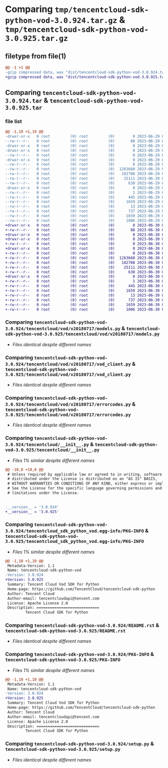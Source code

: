 # Comparing `tmp/tencentcloud-sdk-python-vod-3.0.924.tar.gz` & `tmp/tencentcloud-sdk-python-vod-3.0.925.tar.gz`

## filetype from file(1)

```diff
@@ -1 +1 @@
-gzip compressed data, was "dist/tencentcloud-sdk-python-vod-3.0.924.tar", last modified: Thu Jun 29 00:49:45 2023, max compression
+gzip compressed data, was "dist/tencentcloud-sdk-python-vod-3.0.925.tar", last modified: Fri Jun 30 02:26:12 2023, max compression
```

## Comparing `tencentcloud-sdk-python-vod-3.0.924.tar` & `tencentcloud-sdk-python-vod-3.0.925.tar`

### file list

```diff
@@ -1,19 +1,19 @@
-drwxr-xr-x   0 root         (0) root         (0)        0 2023-06-29 00:49:45.000000 tencentcloud-sdk-python-vod-3.0.924/
--rw-r--r--   0 root         (0) root         (0)       88 2023-06-29 00:49:45.000000 tencentcloud-sdk-python-vod-3.0.924/setup.cfg
-drwxr-xr-x   0 root         (0) root         (0)        0 2023-06-29 00:49:45.000000 tencentcloud-sdk-python-vod-3.0.924/tencentcloud/
-drwxr-xr-x   0 root         (0) root         (0)        0 2023-06-29 00:49:45.000000 tencentcloud-sdk-python-vod-3.0.924/tencentcloud/vod/
--rw-r--r--   0 root         (0) root         (0)        0 2023-06-29 00:49:45.000000 tencentcloud-sdk-python-vod-3.0.924/tencentcloud/vod/__init__.py
-drwxr-xr-x   0 root         (0) root         (0)        0 2023-06-29 00:49:45.000000 tencentcloud-sdk-python-vod-3.0.924/tencentcloud/vod/v20180717/
--rw-r--r--   0 root         (0) root         (0)        0 2023-06-29 00:49:45.000000 tencentcloud-sdk-python-vod-3.0.924/tencentcloud/vod/v20180717/__init__.py
--rw-r--r--   0 root         (0) root         (0)  1263660 2023-06-29 00:49:45.000000 tencentcloud-sdk-python-vod-3.0.924/tencentcloud/vod/v20180717/models.py
--rw-r--r--   0 root         (0) root         (0)   182708 2023-06-29 00:49:45.000000 tencentcloud-sdk-python-vod-3.0.924/tencentcloud/vod/v20180717/vod_client.py
--rw-r--r--   0 root         (0) root         (0)    25111 2023-06-29 00:49:45.000000 tencentcloud-sdk-python-vod-3.0.924/tencentcloud/vod/v20180717/errorcodes.py
--rw-r--r--   0 root         (0) root         (0)      630 2023-06-29 00:49:45.000000 tencentcloud-sdk-python-vod-3.0.924/tencentcloud/__init__.py
-drwxr-xr-x   0 root         (0) root         (0)        0 2023-06-29 00:49:45.000000 tencentcloud-sdk-python-vod-3.0.924/tencentcloud_sdk_python_vod.egg-info/
--rw-r--r--   0 root         (0) root         (0)        1 2023-06-29 00:49:45.000000 tencentcloud-sdk-python-vod-3.0.924/tencentcloud_sdk_python_vod.egg-info/dependency_links.txt
--rw-r--r--   0 root         (0) root         (0)      445 2023-06-29 00:49:45.000000 tencentcloud-sdk-python-vod-3.0.924/tencentcloud_sdk_python_vod.egg-info/SOURCES.txt
--rw-r--r--   0 root         (0) root         (0)     1659 2023-06-29 00:49:45.000000 tencentcloud-sdk-python-vod-3.0.924/tencentcloud_sdk_python_vod.egg-info/PKG-INFO
--rw-r--r--   0 root         (0) root         (0)       13 2023-06-29 00:49:45.000000 tencentcloud-sdk-python-vod-3.0.924/tencentcloud_sdk_python_vod.egg-info/top_level.txt
--rw-r--r--   0 root         (0) root         (0)      737 2023-06-29 00:49:45.000000 tencentcloud-sdk-python-vod-3.0.924/README.rst
--rw-r--r--   0 root         (0) root         (0)     1659 2023-06-29 00:49:45.000000 tencentcloud-sdk-python-vod-3.0.924/PKG-INFO
--rw-r--r--   0 root         (0) root         (0)     1006 2023-06-29 00:49:45.000000 tencentcloud-sdk-python-vod-3.0.924/setup.py
+drwxr-xr-x   0 root         (0) root         (0)        0 2023-06-30 02:26:12.000000 tencentcloud-sdk-python-vod-3.0.925/
+-rw-r--r--   0 root         (0) root         (0)       88 2023-06-30 02:26:12.000000 tencentcloud-sdk-python-vod-3.0.925/setup.cfg
+drwxr-xr-x   0 root         (0) root         (0)        0 2023-06-30 02:26:12.000000 tencentcloud-sdk-python-vod-3.0.925/tencentcloud/
+drwxr-xr-x   0 root         (0) root         (0)        0 2023-06-30 02:26:12.000000 tencentcloud-sdk-python-vod-3.0.925/tencentcloud/vod/
+-rw-r--r--   0 root         (0) root         (0)        0 2023-06-30 02:26:12.000000 tencentcloud-sdk-python-vod-3.0.925/tencentcloud/vod/__init__.py
+drwxr-xr-x   0 root         (0) root         (0)        0 2023-06-30 02:26:12.000000 tencentcloud-sdk-python-vod-3.0.925/tencentcloud/vod/v20180717/
+-rw-r--r--   0 root         (0) root         (0)        0 2023-06-30 02:26:12.000000 tencentcloud-sdk-python-vod-3.0.925/tencentcloud/vod/v20180717/__init__.py
+-rw-r--r--   0 root         (0) root         (0)  1263660 2023-06-30 02:26:12.000000 tencentcloud-sdk-python-vod-3.0.925/tencentcloud/vod/v20180717/models.py
+-rw-r--r--   0 root         (0) root         (0)   182708 2023-06-30 02:26:12.000000 tencentcloud-sdk-python-vod-3.0.925/tencentcloud/vod/v20180717/vod_client.py
+-rw-r--r--   0 root         (0) root         (0)    25111 2023-06-30 02:26:12.000000 tencentcloud-sdk-python-vod-3.0.925/tencentcloud/vod/v20180717/errorcodes.py
+-rw-r--r--   0 root         (0) root         (0)      630 2023-06-30 02:26:12.000000 tencentcloud-sdk-python-vod-3.0.925/tencentcloud/__init__.py
+drwxr-xr-x   0 root         (0) root         (0)        0 2023-06-30 02:26:12.000000 tencentcloud-sdk-python-vod-3.0.925/tencentcloud_sdk_python_vod.egg-info/
+-rw-r--r--   0 root         (0) root         (0)        1 2023-06-30 02:26:12.000000 tencentcloud-sdk-python-vod-3.0.925/tencentcloud_sdk_python_vod.egg-info/dependency_links.txt
+-rw-r--r--   0 root         (0) root         (0)      445 2023-06-30 02:26:12.000000 tencentcloud-sdk-python-vod-3.0.925/tencentcloud_sdk_python_vod.egg-info/SOURCES.txt
+-rw-r--r--   0 root         (0) root         (0)     1659 2023-06-30 02:26:12.000000 tencentcloud-sdk-python-vod-3.0.925/tencentcloud_sdk_python_vod.egg-info/PKG-INFO
+-rw-r--r--   0 root         (0) root         (0)       13 2023-06-30 02:26:12.000000 tencentcloud-sdk-python-vod-3.0.925/tencentcloud_sdk_python_vod.egg-info/top_level.txt
+-rw-r--r--   0 root         (0) root         (0)      737 2023-06-30 02:26:12.000000 tencentcloud-sdk-python-vod-3.0.925/README.rst
+-rw-r--r--   0 root         (0) root         (0)     1659 2023-06-30 02:26:12.000000 tencentcloud-sdk-python-vod-3.0.925/PKG-INFO
+-rw-r--r--   0 root         (0) root         (0)     1006 2023-06-30 02:26:12.000000 tencentcloud-sdk-python-vod-3.0.925/setup.py
```

### Comparing `tencentcloud-sdk-python-vod-3.0.924/tencentcloud/vod/v20180717/models.py` & `tencentcloud-sdk-python-vod-3.0.925/tencentcloud/vod/v20180717/models.py`

 * *Files identical despite different names*

### Comparing `tencentcloud-sdk-python-vod-3.0.924/tencentcloud/vod/v20180717/vod_client.py` & `tencentcloud-sdk-python-vod-3.0.925/tencentcloud/vod/v20180717/vod_client.py`

 * *Files identical despite different names*

### Comparing `tencentcloud-sdk-python-vod-3.0.924/tencentcloud/vod/v20180717/errorcodes.py` & `tencentcloud-sdk-python-vod-3.0.925/tencentcloud/vod/v20180717/errorcodes.py`

 * *Files identical despite different names*

### Comparing `tencentcloud-sdk-python-vod-3.0.924/tencentcloud/__init__.py` & `tencentcloud-sdk-python-vod-3.0.925/tencentcloud/__init__.py`

 * *Files 1% similar despite different names*

```diff
@@ -10,8 +10,8 @@
 # Unless required by applicable law or agreed to in writing, software
 # distributed under the License is distributed on an "AS IS" BASIS,
 # WITHOUT WARRANTIES OR CONDITIONS OF ANY KIND, either express or implied.
 # See the License for the specific language governing permissions and
 # limitations under the License.
 
 
-__version__ = '3.0.924'
+__version__ = '3.0.925'
```

### Comparing `tencentcloud-sdk-python-vod-3.0.924/tencentcloud_sdk_python_vod.egg-info/PKG-INFO` & `tencentcloud-sdk-python-vod-3.0.925/tencentcloud_sdk_python_vod.egg-info/PKG-INFO`

 * *Files 1% similar despite different names*

```diff
@@ -1,10 +1,10 @@
 Metadata-Version: 1.1
 Name: tencentcloud-sdk-python-vod
-Version: 3.0.924
+Version: 3.0.925
 Summary: Tencent Cloud Vod SDK for Python
 Home-page: https://github.com/TencentCloud/tencentcloud-sdk-python
 Author: Tencent Cloud
 Author-email: tencentcloudapi@tencent.com
 License: Apache License 2.0
 Description: ============================
         Tencent Cloud SDK for Python
```

### Comparing `tencentcloud-sdk-python-vod-3.0.924/README.rst` & `tencentcloud-sdk-python-vod-3.0.925/README.rst`

 * *Files identical despite different names*

### Comparing `tencentcloud-sdk-python-vod-3.0.924/PKG-INFO` & `tencentcloud-sdk-python-vod-3.0.925/PKG-INFO`

 * *Files 1% similar despite different names*

```diff
@@ -1,10 +1,10 @@
 Metadata-Version: 1.1
 Name: tencentcloud-sdk-python-vod
-Version: 3.0.924
+Version: 3.0.925
 Summary: Tencent Cloud Vod SDK for Python
 Home-page: https://github.com/TencentCloud/tencentcloud-sdk-python
 Author: Tencent Cloud
 Author-email: tencentcloudapi@tencent.com
 License: Apache License 2.0
 Description: ============================
         Tencent Cloud SDK for Python
```

### Comparing `tencentcloud-sdk-python-vod-3.0.924/setup.py` & `tencentcloud-sdk-python-vod-3.0.925/setup.py`

 * *Files identical despite different names*

